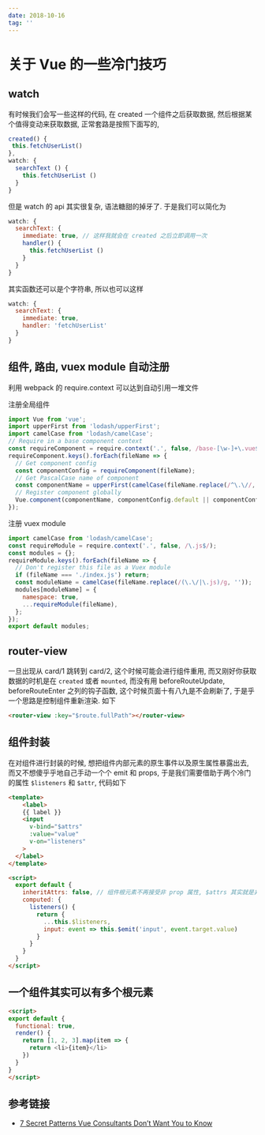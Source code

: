 ```yaml
---
date: 2018-10-16
tag: ''
---
```


# 关于 Vue 的一些冷门技巧

## watch

有时候我们会写一些这样的代码, 在 created 一个组件之后获取数据, 然后根据某个值得变动来获取数据, 正常套路是按照下面写的,

```js
created() {
 this.fetchUserList()
},
watch: {
  searchText () {
    this.fetchUserList ()
  }
}
```

但是 watch 的 api 其实很复杂, 语法糖甜的掉牙了. 于是我们可以简化为

```js
watch: {
  searchText: {
    immediate: true, // 这样我就会在 created 之后立即调用一次
    handler() {
      this.fetchUserList ()
    }
  }
}
```

其实函数还可以是个字符串, 所以也可以这样

```js
watch: {
  searchText: {
    immediate: true,
    handler: 'fetchUserList'
  }
}
```

## 组件, 路由, vuex module 自动注册

利用 webpack 的 require.context 可以达到自动引用一堆文件

注册全局组件

```js
import Vue from 'vue';
import upperFirst from 'lodash/upperFirst';
import camelCase from 'lodash/camelCase';
// Require in a base component context
const requireComponent = require.context('.', false, /base-[\w-]+\.vue$/);
requireComponent.keys().forEach(fileName => {
  // Get component config
  const componentConfig = requireComponent(fileName);
  // Get PascalCase name of component
  const componentName = upperFirst(camelCase(fileName.replace(/^\.\//, '').replace(/\.\w+$/, '')));
  // Register component globally
  Vue.component(componentName, componentConfig.default || componentConfig);
});
```

注册 vuex module

```js
import camelCase from 'lodash/camelCase';
const requireModule = require.context('.', false, /\.js$/);
const modules = {};
requireModule.keys().forEach(fileName => {
  // Don't register this file as a Vuex module
  if (fileName === './index.js') return;
  const moduleName = camelCase(fileName.replace(/(\.\/|\.js)/g, ''));
  modules[moduleName] = {
    namespace: true,
    ...requireModule(fileName),
  };
});
export default modules;
```

## router-view

一旦出现从 card/1 跳转到 card/2, 这个时候可能会进行组件重用, 而又刚好你获取数据的时机是在 `created` 或者 `mounted`, 而没有用 beforeRouteUpdate, beforeRouteEnter 之列的钩子函数, 这个时候页面十有八九是不会刷新了, 于是乎一个思路是控制组件重新渲染. 如下

```html
<router-view :key="$route.fullPath"></router-view>
```

## 组件封装

在对组件进行封装的时候, 想把组件内部元素的原生事件以及原生属性暴露出去, 而又不想傻乎乎地自己手动一个个 emit 和 props, 于是我们需要借助于两个冷门的属性 `$listeners` 和 `$attr`, 代码如下

```html
<template>
    <label>
    {{ label }}
    <input
      v-bind="$attrs"
      :value="value"
      v-on="listeners"
    >
  </label>
</template>

<script>
  export default {
    inheritAttrs: false, // 组件根元素不再接受非 prop 属性, $attrs 其实就是非 prop 属性的集合
    computed: {
      listeners() {
        return {
          ...this.$listeners,
          input: event => this.$emit('input', event.target.value)
        }
      }
    }
  }
</script>
```

## 一个组件其实可以有多个根元素

```html
<script>
export default {
  functional: true,
  render() {
    return [1, 2, 3].map(item => {
      return <li>{item}</li>
    })
  }
}
</script>
```

## 参考链接

- [7 Secret Patterns Vue Consultants Don’t Want You to Know ](https://www.youtube.com/watch?v=7lpemgMhi0k&index=17&list=WL&t=2355s)
